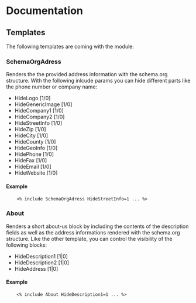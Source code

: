 # Documentation

## Templates

The following templates are coming with the module:

### SchemaOrgAdress
Renders the the provided address information with the schema.org structure. With the following inlcude params you can hide different parts like the phone number or company name:

- HideLogo [1/0]
- HideGenericImage [1/0]
- HideCompany1 [1/0]
- HideCompany2 [1/0]
- HideStreetInfo [1/0]
- HideZip [1/0]
- HideCity [1/0]
- HideCounty [1/0]
- HideGeoInfo [1/0]
- HidePhone [1/0]
- HideFax [1/0]
- HideEmail [1/0]
- HideWebsite [1/0]

#### Example
```
    <% include SchemaOrgAdress HideStreetInfo=1 ... %>
```

### About
Renders a short about-us block by including the contents of the description fields as well as the address informations rendered with the schema.org structure. Like the other template, you can control the visibility of the following blocks:

- HideDescription1 [1|0]
- HideDescription2 [1|0]
- HideAddress [1|0]

#### Example
```
    <% include About HideDescription1=1 ... %>
```